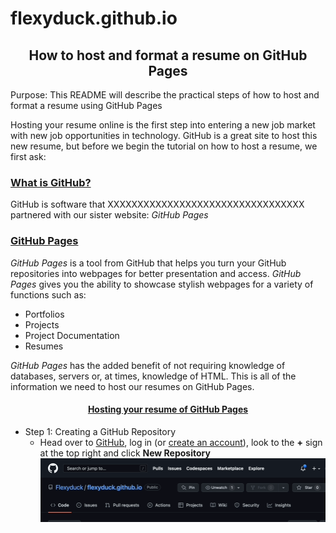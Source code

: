 # flexyduck.github.io

<h2 align = "center"> How to host and format a resume on GitHub Pages </h2>

Purpose: This README will describe the practical steps of how to host and format a resume using GitHub Pages

Hosting your resume online is the first step into entering a new job market with new job opportunities in technology. GitHub is a great site to host this new resume, but before we begin the tutorial on how to host a resume, we first ask:

### <ins> **What is GitHub?** </ins>

GitHub is software that XXXXXXXXXXXXXXXXXXXXXXXXXXXXXXXXX partnered with our sister website: *GitHub Pages*

### <ins> **GitHub Pages** </ins>
*GitHub Pages* is a tool from GitHub that helps you turn your GitHub repositories into webpages for better presentation and access. *GitHub Pages* gives you the ability to showcase stylish webpages for a variety of functions such as:
* Portfolios
* Projects
* Project Documentation
* Resumes

*GitHub Pages* has the added benefit of not requiring knowledge of databases, servers or, at times, knowledge of HTML. This is all of the information we need to host our resumes on GitHub Pages.


<h4 align = "center"> <ins> Hosting your resume of GitHub Pages </ins> </h4> 

* Step 1: Creating a GitHub Repository
    - Head over to [GitHub](https://github.com/), log in (or [create an account](https://github.com/signup?ref_cta=Sign+up&ref_loc=header+logged+out&ref_page=%2F&source=header-home)), look to the **+** sign at the top right and click **New Repository** ![]( https://github.com/Flexyduck/flexyduck.github.io/blob/main/Gifs/new_repository.gif)


